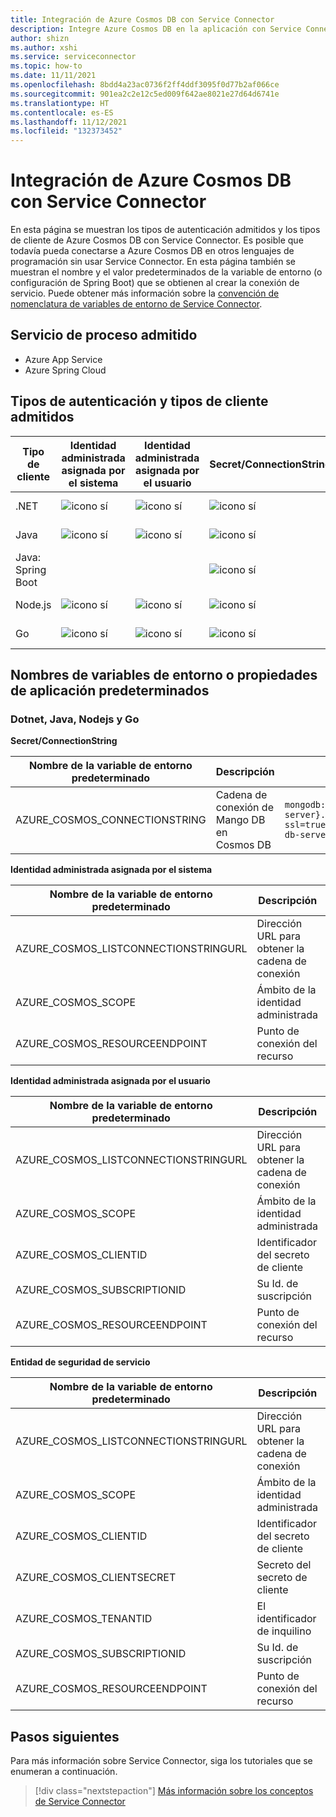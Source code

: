 ```yaml
---
title: Integración de Azure Cosmos DB con Service Connector
description: Integre Azure Cosmos DB en la aplicación con Service Connector
author: shizn
ms.author: xshi
ms.service: serviceconnector
ms.topic: how-to
ms.date: 11/11/2021
ms.openlocfilehash: 8bdd4a23ac0736f2ff4ddf3095f0d77b2af066ce
ms.sourcegitcommit: 901ea2c2e12c5ed009f642ae8021e27d64d6741e
ms.translationtype: HT
ms.contentlocale: es-ES
ms.lasthandoff: 11/12/2021
ms.locfileid: "132373452"
---
```

# <a name="integrate-azure-cosmos-db-with-service-connector"></a>Integración de Azure Cosmos DB con Service Connector

En esta página se muestran los tipos de autenticación admitidos y los tipos de cliente de Azure Cosmos DB con Service Connector. Es posible que todavía pueda conectarse a Azure Cosmos DB en otros lenguajes de programación sin usar Service Connector. En esta página también se muestran el nombre y el valor predeterminados de la variable de entorno (o configuración de Spring Boot) que se obtienen al crear la conexión de servicio. Puede obtener más información sobre la [convención de nomenclatura de variables de entorno de Service Connector](concept-service-connector-internals.md).

## <a name="supported-compute-service"></a>Servicio de proceso admitido

- Azure App Service
- Azure Spring Cloud

## <a name="supported-authentication-types-and-client-types"></a>Tipos de autenticación y tipos de cliente admitidos

| Tipo de cliente | Identidad administrada asignada por el sistema | Identidad administrada asignada por el usuario | Secret/ConnectionString | Entidad de servicio |
| --- | --- | --- | --- | --- |
| .NET | ![icono sí](./media/green-check.png) | ![icono sí](./media/green-check.png) | ![icono sí](./media/green-check.png) | ![icono sí](./media/green-check.png) |
| Java  | ![icono sí](./media/green-check.png) | ![icono sí](./media/green-check.png) | ![icono sí](./media/green-check.png) | ![icono sí](./media/green-check.png) |
| Java: Spring Boot | | | ![icono sí](./media/green-check.png) | |
| Node.js | ![icono sí](./media/green-check.png) | ![icono sí](./media/green-check.png) | ![icono sí](./media/green-check.png) | ![icono sí](./media/green-check.png) |
| Go | ![icono sí](./media/green-check.png) | ![icono sí](./media/green-check.png) | ![icono sí](./media/green-check.png) | ![icono sí](./media/green-check.png) |


## <a name="default-environment-variable-names-or-application-properties"></a>Nombres de variables de entorno o propiedades de aplicación predeterminados

### <a name="dotnet-java-nodejs-and-go"></a>Dotnet, Java, Nodejs y Go

**Secret/ConnectionString**

| Nombre de la variable de entorno predeterminado | Descripción | Valor de ejemplo |
| --- | --- | --- |
| AZURE_COSMOS_CONNECTIONSTRING | Cadena de conexión de Mango DB en Cosmos DB | `mongodb://{mango-db-admin-user}:{********}@{mango-db-server}.mongo.cosmos.azure.com:10255/?ssl=true&replicaSet=globaldb&retrywrites=false&maxIdleTimeMS=120000&appName=@{mango-db-server}@` |

**Identidad administrada asignada por el sistema**

| Nombre de la variable de entorno predeterminado | Descripción | Valor de ejemplo |
| --- | --- | --- |
| AZURE_COSMOS_LISTCONNECTIONSTRINGURL | Dirección URL para obtener la cadena de conexión | `https://management.azure.com/subscriptions/{your-subscription-id}/resourceGroups/{your-resource-group-name}/providers/Microsoft.DocumentDB/databaseAccounts/{your-database-server}/listConnectionStrings?api-version=2021-04-15` |
| AZURE_COSMOS_SCOPE | Ámbito de la identidad administrada | `https://management.azure.com/.default` |
| AZURE_COSMOS_RESOURCEENDPOINT | Punto de conexión del recurso| `https://{your-database-server}.documents.azure.com:443/` |

**Identidad administrada asignada por el usuario**

| Nombre de la variable de entorno predeterminado | Descripción | Valor de ejemplo |
| --- | --- | --- |
| AZURE_COSMOS_LISTCONNECTIONSTRINGURL | Dirección URL para obtener la cadena de conexión | `https://management.azure.com/subscriptions/{your-subscription-id}/resourceGroups/{your-resource-group-name}/providers/Microsoft.DocumentDB/databaseAccounts/{your-database-server}/listConnectionStrings?api-version=2021-04-15` |
| AZURE_COSMOS_SCOPE | Ámbito de la identidad administrada | `https://management.azure.com/.default` |
| AZURE_COSMOS_CLIENTID | Identificador del secreto de cliente | `{client-id}` |
| AZURE_COSMOS_SUBSCRIPTIONID | Su Id. de suscripción | `{your-subscription-id}` |
| AZURE_COSMOS_RESOURCEENDPOINT | Punto de conexión del recurso| `https://{your-database-server}.documents.azure.com:443/` |

**Entidad de seguridad de servicio**

| Nombre de la variable de entorno predeterminado | Descripción | Valor de ejemplo |
| --- | --- | --- |
| AZURE_COSMOS_LISTCONNECTIONSTRINGURL | Dirección URL para obtener la cadena de conexión | `https://management.azure.com/subscriptions/{your-subscription-id}/resourceGroups/{your-resource-group-name}/providers/Microsoft.DocumentDB/databaseAccounts/{your-database-server}/listConnectionStrings?api-version=2021-04-15` |
| AZURE_COSMOS_SCOPE | Ámbito de la identidad administrada | `https://management.azure.com/.default` |
| AZURE_COSMOS_CLIENTID | Identificador del secreto de cliente | `{client-id}` |
| AZURE_COSMOS_CLIENTSECRET | Secreto del secreto de cliente | `{client-secret}` |
| AZURE_COSMOS_TENANTID | El identificador de inquilino | `{tenant-id}` |
| AZURE_COSMOS_SUBSCRIPTIONID | Su Id. de suscripción | `{your-subscription-id}` |
| AZURE_COSMOS_RESOURCEENDPOINT | Punto de conexión del recurso| `https://{your-database-server}.documents.azure.com:443/` |

## <a name="next-steps"></a>Pasos siguientes

Para más información sobre Service Connector, siga los tutoriales que se enumeran a continuación.

> [!div class="nextstepaction"]
> [Más información sobre los conceptos de Service Connector](./concept-service-connector-internals.md)
